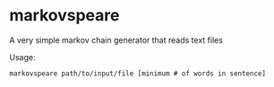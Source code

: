 markovspeare
============

A very simple markov chain generator that reads text files

Usage:
```
markovspeare path/to/input/file [minimum # of words in sentence]
```

